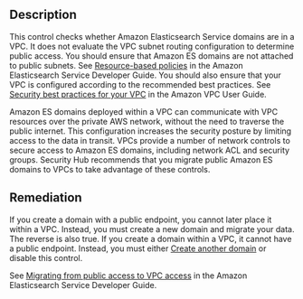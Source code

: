 ## Description

This control checks whether Amazon Elasticsearch Service domains are in a VPC. It does not evaluate the VPC subnet routing configuration to determine public access. You should ensure that Amazon ES domains are not attached to public subnets. See [Resource-based policies](https://docs.aws.amazon.com/elasticsearch-service/latest/developerguide/es-ac.html#es-ac-types-resource) in the Amazon Elasticsearch Service Developer Guide. You should also ensure that your VPC is configured according to the recommended best practices. See [Security best practices for your VPC](https://docs.aws.amazon.com/vpc/latest/userguide/vpc-security-best-practices.html) in the Amazon VPC User Guide.

Amazon ES domains deployed within a VPC can communicate with VPC resources over the private AWS network, without the need to traverse the public internet. This configuration increases the security posture by limiting access to the data in transit. VPCs provide a number of network controls to secure access to Amazon ES domains, including network ACL and security groups. Security Hub recommends that you migrate public Amazon ES domains to VPCs to take advantage of these controls.

## Remediation

If you create a domain with a public endpoint, you cannot later place it within a VPC. Instead, you must create a new domain and migrate your data. The reverse is also true. If you create a domain within a VPC, it cannot have a public endpoint. Instead, you must either [Create another domain](https://docs.aws.amazon.com/elasticsearch-service/latest/developerguide/es-createupdatedomains.html#es-createdomains) or disable this control.

See [Migrating from public access to VPC access](https://docs.aws.amazon.com/elasticsearch-service/latest/developerguide/es-vpc.html#es-migrating-public-to-vpc) in the Amazon Elasticsearch Service Developer Guide.